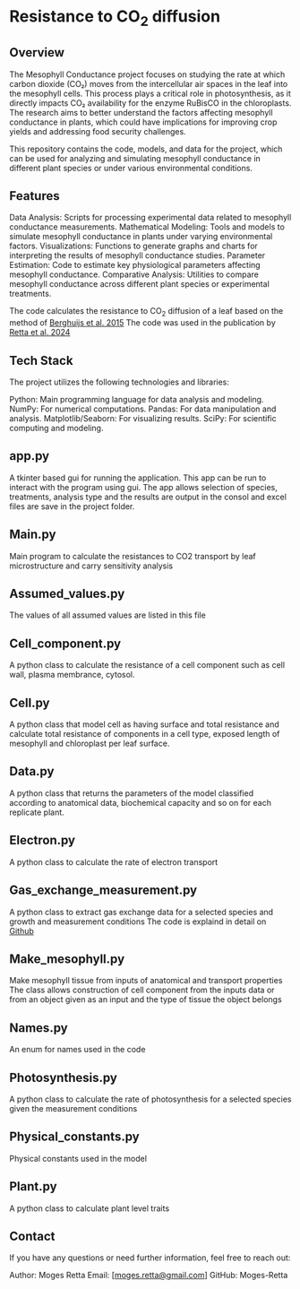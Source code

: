 # Resistance to CO<sub>2</sub> diffusion
## Overview
The Mesophyll Conductance project focuses on studying the rate at which carbon dioxide (CO₂) moves from the intercellular air spaces in the leaf into the mesophyll cells. This process plays a critical role in photosynthesis, as it directly impacts CO₂ availability for the enzyme RuBisCO in the chloroplasts. The research aims to better understand the factors affecting mesophyll conductance in plants, which could have implications for improving crop yields and addressing food security challenges.

This repository contains the code, models, and data for the project, which can be used for analyzing and simulating mesophyll conductance in different plant species or under various environmental conditions.

## Features
Data Analysis: Scripts for processing experimental data related to mesophyll conductance measurements.
Mathematical Modeling: Tools and models to simulate mesophyll conductance in plants under varying environmental factors.
Visualizations: Functions to generate graphs and charts for interpreting the results of mesophyll conductance studies.
Parameter Estimation: Code to estimate key physiological parameters affecting mesophyll conductance.
Comparative Analysis: Utilities to compare mesophyll conductance across different plant species or experimental treatments.

The code calculates the resistance to CO<sub>2</sub> diffusion of a leaf based on 
the method of [Berghuijs et al. 2015](10.1016/j.plantsci.2015.06.022)
The code was used in the publication by [Retta et al. 2024](https://nph.onlinelibrary.wiley.com/doi/10.1111/nph.20136)

## Tech Stack
The project utilizes the following technologies and libraries:

Python: Main programming language for data analysis and modeling.
NumPy: For numerical computations.
Pandas: For data manipulation and analysis.
Matplotlib/Seaborn: For visualizing results.
SciPy: For scientific computing and modeling.

## app.py
A tkinter based gui for running the application. This app can be run to 
interact with the program using gui. The app allows selection of species, 
treatments, analysis type and the results are output in the consol and excel
files are save in the project folder.

## Main.py
Main program to calculate the resistances to CO2 transport by leaf 
microstructure and carry sensitivity analysis

## Assumed_values.py
The values of all assumed values are listed in this file

## Cell_component.py
A python class to calculate the resistance of a cell component such as 
cell wall, plasma membrance, cytosol.

## Cell.py
A python class that model cell as having surface and total resistance and 
calculate total resistance of components in a cell type, exposed length of 
mesophyll and chloroplast per leaf surface.

## Data.py
A python class that returns the parameters of the model classified according to
anatomical data, biochemical capacity and so on for each replicate plant.

## Electron.py
A python class to calculate the rate of electron transport

## Gas_exchange_measurement.py
A python class to extract gas exchange data for a selected species and growth and 
measurement conditions
The code is explaind in detail on [Github](https://github.com/Moges-Retta/FvCB_Parameters)

## Make_mesophyll.py
Make mesophyll tissue from inputs of anatomical and transport properties
The class allows construction of cell component from the inputs data or from
an object given as an input and the type of tissue the object belongs

## Names.py
An enum for names used in the code

## Photosynthesis.py
A python class to calculate the rate of photosynthesis for a selected species
given the measurement conditions

## Physical_constants.py
Physical constants used in the model

## Plant.py
A python class to calculate plant level traits

## Contact
If you have any questions or need further information, feel free to reach out:

Author: Moges Retta
Email: [moges.retta@gmail.com]
GitHub: Moges-Retta
